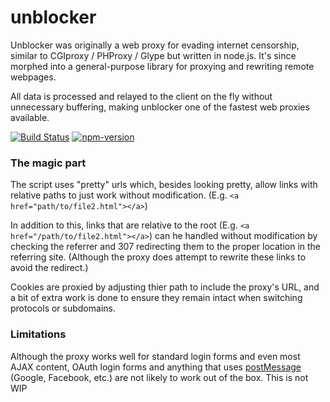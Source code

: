 # unblocker

Unblocker was originally a web proxy for evading internet censorship, similar to CGIproxy / PHProxy / Glype but
written in node.js. It's since morphed into a general-purpose library for proxying and rewriting remote webpages.

All data is processed and relayed to the client on the fly without unnecessary buffering, making unblocker one of the
fastest web proxies available.

[![Build Status](https://travis-ci.org/nfriedly/node-unblocker.svg?branch=master)](https://travis-co.org/nfriedly/node-unblocker)
[![npm-version](https://img.shields.io/npm/v/unblocker.svg)](https://www.npmjs.com/package/unblocker)

### The magic part

The script uses "pretty" urls which, besides looking pretty, allow links with relative paths
to just work without modification. (E.g. `<a href="path/to/file2.html"></a>`)

In addition to this, links that are relative to the root (E.g. `<a href="/path/to/file2.html"></a>`)
can he handled without modification by checking the referrer and 307 redirecting them to the proper
location in the referring site. (Although the proxy does attempt to rewrite these links to avoid the redirect.)

Cookies are proxied by adjusting thier path to include the proxy's URL, and a bit of extra work is done to ensure they
remain intact when switching protocols or subdomains.

### Limitations

Although the proxy works well for standard login forms and even most AJAX content, OAuth login forms and anything that uses
[postMessage](https://developer.mozilla.org/en-US/docs/Web/API/Window/postMessage) (Google, Facebook, etc.) are not
likely to work out of the box. This is not
WIP
